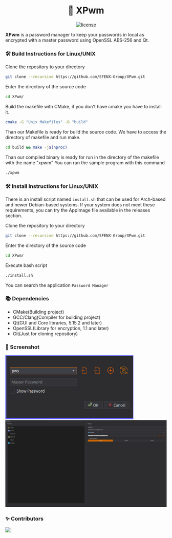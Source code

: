 <h1 align="center">
  🚀 XPwm
</h1>

<p align="center">
  <a href="https://github.com/SFENX-Group/XPwm/blob/main/LICENSE" target="blank">
    <img src="https://img.shields.io/github/license/SFENX-Group/XPwm" alt="license" />
  </a>
</p>

<b>XPwm</b> is a password manager to keep your passwords in local as encrypted with a master password using OpenSSL AES-256 and Qt.

### 🛠️ Build Instructions for Linux/UNIX

Clone the repository to your directory

```sh
git clone --recursive https://github.com/SFENX-Group/XPwm.git
```

Enter the directory of the source code

```sh
cd XPwm/
```

Build the makefile with CMake, if you don't have cmake you have to install it.

```sh
cmake -G "Unix Makefiles" -B "build"
```

Than our Makefile is ready for build the source code. We have to access the directory of makefile and run make.

```sh
cd build && make -j$(nproc)
```

Than our compiled binary is ready for run in the directory of the makefile with the name "xpwm"
You can run the sample program with this command

```sh
./xpwm
```

### 🛠️ Install Instructions for Linux/UNIX

There is an install script named `install.sh` that can be used for Arch-based and newer Debian-based systems. If your system does not meet these requirements, you can try the AppImage file available in the releases section.

Clone the repository to your directory

```sh
git clone --recursive https://github.com/SFENX-Group/XPwm.git
```

Enter the directory of the source code

```sh
cd XPwm/
```

Execute bash script

```sh
./install.sh
```

You can search the application `Password Manager`

### 📚 Dependencies

- CMake(Building project)
- GCC/Clang(Compiler for building project)
- Qt(GUI and Core libraries, 5.15.2 and later)
- OpenSSL(Library for encryption, 1.1 and later)
- Git(Just for cloning repository)

### 📸 Screenshot 

![](https://raw.githubusercontent.com/SFENX-Group/XPwm/main/screenshot/login.png)
![](https://raw.githubusercontent.com/SFENX-Group/XPwm/main/screenshot/main.png)

### ✨ Contributors

<a href="https://github.com/SFENX-Group/XPwm/graphs/contributors">
  <img src="https://contrib.rocks/image?repo=SFENX-Group/XPwm" />
</a>

